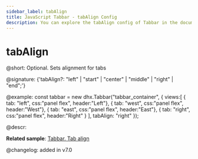 ```yaml
---
sidebar_label: tabAlign
title: JavaScript Tabbar - tabAlign Config 
description: You can explore the tabAlign config of Tabbar in the documentation of the DHTMLX JavaScript UI library. Browse developer guides and API reference, try out code examples and live demos, and download a free 30-day evaluation version of DHTMLX Suite 7.
---
```


# tabAlign

@short: Optional. Sets alignment for tabs

@signature: {'tabAlign?: "left" | "start" | "center" | "middle" | "right" | "end";'}

@example:
const tabbar = new dhx.Tabbar("tabbar_container", {
    views:[
        { tab: "left", css:"panel flex", header:"Left"},
        { tab: "west", css:"panel flex", header:"West"},
        { tab: "east", css:"panel flex", header:"East"},
        { tab: "right", css:"panel flex", header:"Right" }
    ],
    tabAlign: "right"
});

@descr:

**Related sample**: [Tabbar. Tab align](https://snippet.dhtmlx.com/bctscs71)

@changelog: added in v7.0

[comment]: # (@related: tabbar/configuring_tabbar.md#alignment)

